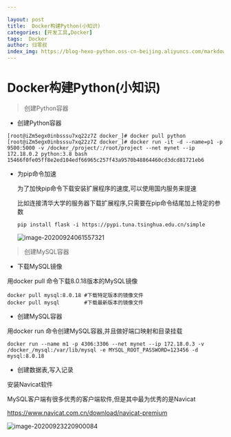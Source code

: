 ```yaml
---

layout: post
title:  Docker构建Python(小知识)
categories: [开发工具,Docker]
tags:  Docker
author: 归零叔
index_img: https://blog-hexo-python.oss-cn-beijing.aliyuncs.com/markdown/image-20200924061557321.png
---
```


# Docker构建Python(小知识)

> 创建Python容器

- 创建Python容器

``` shell
[root@iZm5egx0inbsssu7xq22z7Z docker_]# docker pull python
[root@iZm5egx0inbsssu7xq22z7Z docker_]# docker run -it -d --name=p1 -p 9500:5000 -v /docker_/project/:/root/project --net mynet --ip 172.18.0.2 python:3.8 bash
15466f0fe05ff8e2ed104edf66965c257f43a9570b48864460cd3dcd81721eb6

```

- 为pip命令加速

  为了加快pip命令下载安装扩展程序的速度,可以使用国内服务来提速

  比如连接清华大学的服务器下载扩展程序,只需要在pip命令结尾加上特定的参数

  ```shell
  pip install flask -i https://pypi.tuna.tsinghua.edu.cn/simple
  ```

  ![image-20200924061557321](https://blog-hexo-python.oss-cn-beijing.aliyuncs.com/markdown/image-20200924061557321.png)

> 创建MySQL容器

- 下载MySQL镜像

用docker pull 命令下载8.0.18版本的MySQL镜像

``` shell
docker pull mysql:8.0.18 #下载特定版本的镜像文件 
docker pull mysql		 #下载最新版本的镜像文件
```

- 创建MySQL容器

用docker run 命令创建MySQL容器,并且做好端口映射和目录挂载

```shell
docker run --name m1 -p 4306:3306 --net mynet --ip 172.18.0.3 -v /docker_/mysql:/var/lib/mysql -e MYSQL_ROOT_PASSWORD=123456 -d mysql:8.0.18
```

- 创建数据表,写入记录

安装Navicat软件

MySQL客户端有很多优秀的客户端软件,但是其中最为优秀的是Navicat

https://www.navicat.com.cn/download/navicat-premium

![image-20200923220900084](https://blog-hexo-python.oss-cn-beijing.aliyuncs.com/markdown/image-20200923220900084.png)





​	